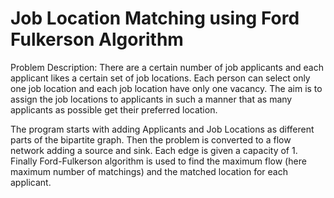 # Job Location Matching using Ford Fulkerson Algorithm

Problem Description:
There are a certain number of job applicants and each applicant likes a certain set of job locations. Each person can select only one job location and each job location have only one vacancy. The aim is to assign the job locations to applicants in such a manner that as many applicants as possible get their preferred location.

The program starts with adding Applicants and Job Locations as different parts of the bipartite graph. Then the problem is converted to a flow network adding a source and sink. Each edge is given a capacity of 1. Finally Ford-Fulkerson algorithm is used to find the maximum flow (here maximum number of matchings) and the matched location for each applicant.